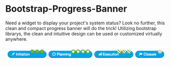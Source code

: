 # Bootstrap-Progress-Banner
Need a widget to display your project's system status? Look no further, this clean and compact progress banner will do the trick! Utilizing bootstrap librarys, the clean and intuitive design can be used or customized virtually anywhere.

<img src="https://github.com/shellyginelle/Bootstrap-Progress-Banner/blob/master/progress%20bar%20demo.png">

